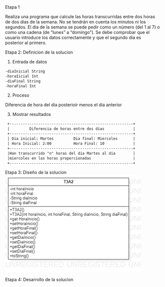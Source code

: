 Etapa 1

Realiza una programa que calcule las horas transcurridas entre dos horas de dos días de la semana. 
No se tendrán en cuenta los minutos ni los segundos. El día de la semana se puede pedir como un número 
(del 1 al 7) o como una cadena (de “lunes” a “domingo”). 
Se debe comprobar que el usuario introduce los datos correctamente y que el segundo día es posterior al primero.

Etapa 2: Definicion de la solucion

  1. Entrada de datos  
    
    -diaInicial String
    -horaIicial Int
    -diaFinal String
    -horaFinal Int
  
  2. Proceso
    
 Diferencia de hora del dia posterioir menos el dia anterior 
  
    
  3. Mostrar resultados
 ~~~
  +--------------------------------------------------------+
  |         Diferencia de horas entre dos dias             |
  +--------------------------------------------------------+
  | Dia inicial: Martes         Dia final: Miercoles       |
  | Hora Inicial: 2:00          Hora Final: 10             |
  +--------------------------------------------------------+
  |Han transcurrido "n" horas del dia Martes al dia        |
  |miercoles en las horas proporcionadas                   |
  +--------------------------------------------------------+
~~~



Etapa 3: Diseño de la solucion
![](https://github.com/EmmanuelNiro/T3A2/blob/main/Horas.png?raw=true)

Etapa 4: Desarrollo de la solucion

